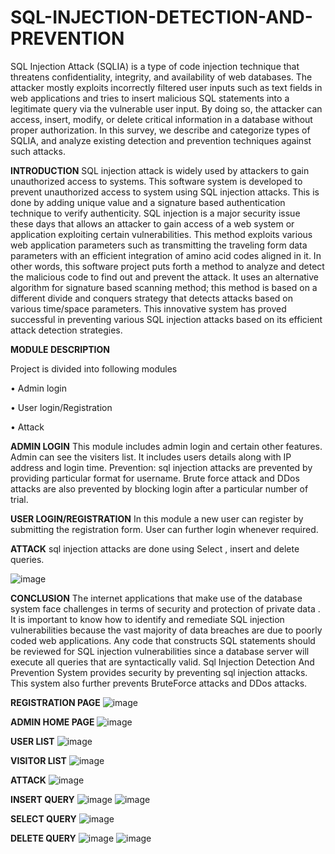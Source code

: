 # SQL-INJECTION-DETECTION-AND-PREVENTION
SQL Injection Attack (SQLIA) is a type of code injection technique that threatens confidentiality, integrity, and availability of web databases. The attacker mostly exploits incorrectly filtered user inputs such as text fields in web applications and tries to insert malicious SQL statements into a legitimate query via the vulnerable user input. By doing so, the attacker can access, insert, modify, or delete critical information in a database without proper authorization. In this survey, we describe and categorize types of SQLIA, and analyze existing detection and prevention techniques against such attacks.

**INTRODUCTION**
SQL injection attack is widely used by attackers to gain unauthorized access to systems. This software system is developed to prevent unauthorized access to system using SQL injection attacks. This is done by adding unique value and a signature based authentication technique to verify authenticity. SQL injection is a major security issue these days that allows an attacker to gain access of a web system or application exploiting certain vulnerabilities. This method exploits various web application parameters such as transmitting the traveling form data parameters with an efficient integration of amino acid codes aligned in it. In other words, this software project puts forth a method to analyze and detect the malicious code to find out and prevent the attack. It uses an alternative algorithm for signature based scanning method; this method is based on a different divide and conquers strategy that detects attacks based on various time/space parameters. This innovative system has proved successful in preventing various SQL injection attacks based on its efficient attack detection strategies. 

**MODULE DESCRIPTION**

Project is divided into following modules 

•	Admin login 

•	User login/Registration 

•	Attack 

**ADMIN LOGIN**
This module includes admin login and certain other features. Admin can see the visiters list. It includes users details along with IP address and login time. 
Prevention: sql injection attacks are prevented by providing particular format for username. Brute force attack and DDos attacks are also prevented by blocking login after a particular number of trial. 
 
**USER LOGIN/REGISTRATION** 
In this module a new user can register by submitting the  registration form. User can further login whenever required. 
 
**ATTACK** 
sql injection attacks are done using Select , insert and delete queries. 

![image](https://github.com/Arsha-Mary/SQL-INJECTION-DETECTION-AND-PREVENTION/assets/122686375/e4b2b68e-e2f6-483d-89b9-b4a1bda40ab9)

**CONCLUSION**
The internet applications that make use of the database system face challenges in terms of security and protection of private data . It is important to know how to identify and remediate SQL injection vulnerabilities because the vast majority of data breaches are due to poorly coded web applications. Any code that constructs SQL statements should be reviewed for SQL injection vulnerabilities since a database server will execute all queries that are syntactically valid. Sql Injection Detection And Prevention System provides security by preventing sql injection attacks. This system also further prevents BruteForce attacks and DDos attacks. 

**REGISTRATION PAGE**
![image](https://github.com/Arsha-Mary/SQL-INJECTION-DETECTION-AND-PREVENTION/assets/122686375/0585752a-f60a-4e1a-92b3-c9ee7785e2ed)

**ADMIN HOME PAGE**
![image](https://github.com/Arsha-Mary/SQL-INJECTION-DETECTION-AND-PREVENTION/assets/122686375/e0e49571-c555-4c6e-8a8d-de976549a7db)

**USER LIST**
![image](https://github.com/Arsha-Mary/SQL-INJECTION-DETECTION-AND-PREVENTION/assets/122686375/fae55342-8496-4513-bd0c-7c021d04ae47)

**VISITOR LIST**
![image](https://github.com/Arsha-Mary/SQL-INJECTION-DETECTION-AND-PREVENTION/assets/122686375/eb326777-6e6b-4295-aa95-b0b1700fa416)

**ATTACK**
![image](https://github.com/Arsha-Mary/SQL-INJECTION-DETECTION-AND-PREVENTION/assets/122686375/cfa6fef2-1908-4a2f-a7b3-def0cd9cc445)

**INSERT QUERY**
![image](https://github.com/Arsha-Mary/SQL-INJECTION-DETECTION-AND-PREVENTION/assets/122686375/2e617eb7-e6c6-4bc8-9dfd-f14ae21c011d)
![image](https://github.com/Arsha-Mary/SQL-INJECTION-DETECTION-AND-PREVENTION/assets/122686375/412158fc-647a-4f58-adbc-8865dca35521)

**SELECT QUERY**
![image](https://github.com/Arsha-Mary/SQL-INJECTION-DETECTION-AND-PREVENTION/assets/122686375/ccb52ffa-ef3c-4c61-96bf-69e02bab14a2)

**DELETE QUERY**
![image](https://github.com/Arsha-Mary/SQL-INJECTION-DETECTION-AND-PREVENTION/assets/122686375/2513b020-6257-4c9b-986e-3a35c592414d)
![image](https://github.com/Arsha-Mary/SQL-INJECTION-DETECTION-AND-PREVENTION/assets/122686375/bb7da78b-9a0f-41d2-be4b-f330f9716537)







